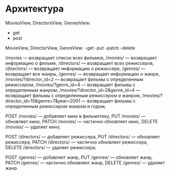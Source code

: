 # Архитектура

MoviesView, DirectorsView, GenresView:
- get
- post

MovieView, DirectorView, GenreView:
-get
-put
-patch
-delete

/movies — возвращает список всех фильмов,
/movies/<id> — возвращает информацию о фильме,
/directors/ — возвращает всех режиссеров,
/directors/<id> — возвращает информацию о режиссере,
/genres/ — возвращает все жанры,
/genres/<id> — возвращает информацию о жанре,
/movies/?director_id=2 — возвращает фильмы с определенным режиссером,
/movies/?genre_id=4 — возвращает фильмы с определенным жанром,
/movies/?director_id=2&genre_id=4 — возвращает фильмы с определенным режиссером и жанром,
/movies/?director_id=15&genre=7&year=2001 — возвращает фильмы с определенным режиссером жанром и годом,

POST /movies/ — добавляет кино в фильмотеку,
PUT /movies/<id> — обновляет кино,
PATCH /movies/<id> — частично обновляет кино,
DELETE /movies/<id> — удаляет кино;

POST /directors/ — добавляет режиссера,
PUT /directors/<id> — обновляет режиссера,
PATCH /directors/<id> — частично обновляет режиссера,
DELETE /directors/<id> — удаляет режиссера;

POST /genres/ — добавляет жанр,
PUT /genres/<id> — обновляет жанр,
PATCH /genres/<id> — частично обновляет жанр,
DELETE /genres/<id> — удаляет жанр.
